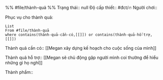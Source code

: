 %%
#file/thành-quả
%%
Trạng thái:: null
Độ cấp thiết:: #đct/🔥
Người chơi:: 

Phục vụ cho thành quả:
```dataview
List 
From #file/thành-quả 
where contains(thành-quả-cần-có,[[]]) or contains(thành-quả-hỗ-trợ,[[]]) 
```
Thành quả cần có:: [[Megan xây dựng kế hoạch cho cuộc sống của mình]]

Thành quả hỗ trợ:: [[Megan sẽ chủ động gặp người mình coi thường để hiểu những gì họ nghĩ]]

Thành phẩm:: 
